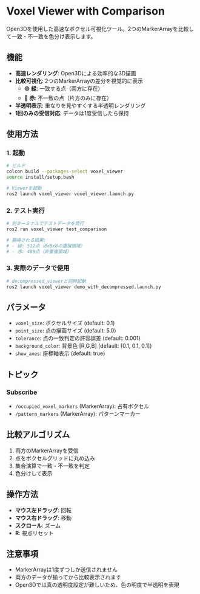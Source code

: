 # Voxel Viewer with Comparison

Open3Dを使用した高速なボクセル可視化ツール。2つのMarkerArrayを比較して一致・不一致を色分け表示します。

## 機能

- **高速レンダリング**: Open3Dによる効率的な3D描画
- **比較可視化**: 2つのMarkerArrayの差分を視覚的に表示
  - 🟢 **緑**: 一致する点（両方に存在）
  - 🔴 **赤**: 不一致の点（片方のみに存在）
- **半透明表示**: 重なりを見やすくする半透明レンダリング
- **1回のみの受信対応**: データは1度受信したら保持

## 使用方法

### 1. 起動

```bash
# ビルド
colcon build --packages-select voxel_viewer
source install/setup.bash

# Viewerを起動
ros2 launch voxel_viewer voxel_viewer.launch.py
```

### 2. テスト実行

```bash
# 別ターミナルでテストデータを発行
ros2 run voxel_viewer test_comparison

# 期待される結果:
# - 緑: 512点（8x8x8の重複領域）
# - 赤: 488点（非重複領域）
```

### 3. 実際のデータで使用

```bash
# decompressed_viewerと同時起動
ros2 launch voxel_viewer demo_with_decompressed.launch.py
```

## パラメータ

- `voxel_size`: ボクセルサイズ (default: 0.1)
- `point_size`: 点の描画サイズ (default: 5.0)
- `tolerance`: 点の一致判定の許容誤差 (default: 0.001)
- `background_color`: 背景色 [R,G,B] (default: [0.1, 0.1, 0.1])
- `show_axes`: 座標軸表示 (default: true)

## トピック

### Subscribe
- `/occupied_voxel_markers` (MarkerArray): 占有ボクセル
- `/pattern_markers` (MarkerArray): パターンマーカー

## 比較アルゴリズム

1. 両方のMarkerArrayを受信
2. 点をボクセルグリッドに丸め込み
3. 集合演算で一致・不一致を判定
4. 色分けして表示

## 操作方法

- **マウス左ドラッグ**: 回転
- **マウス右ドラッグ**: 移動
- **スクロール**: ズーム
- **R**: 視点リセット

## 注意事項

- MarkerArrayは1度ずつしか送信されません
- 両方のデータが揃ってから比較表示されます
- Open3Dでは真の透明度設定が難しいため、色の明度で半透明を表現